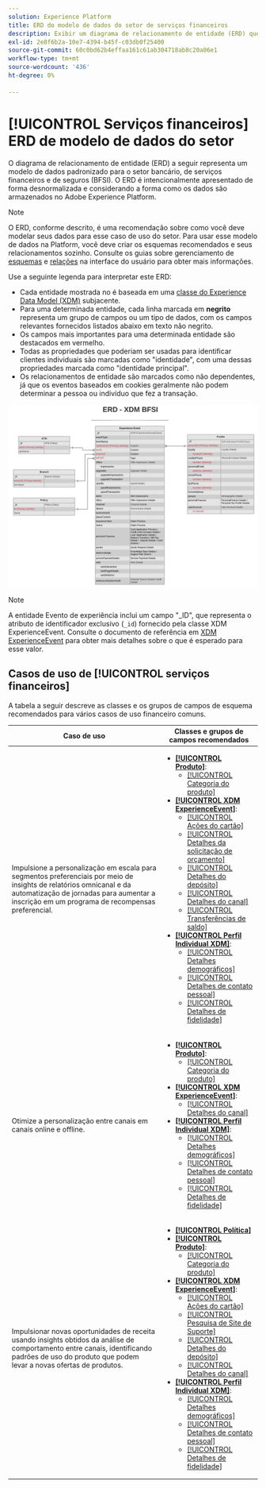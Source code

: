 ```yaml
---
solution: Experience Platform
title: ERD do modelo de dados do setor de serviços financeiros
description: Exibir um diagrama de relacionamento de entidade (ERD) que descreva um modelo de dados padronizado para o setor bancário, de serviços financeiros e de seguros (BFSI). Esse modelo de dados é compatível com o Experience Data Model (XDM) para uso no Adobe Experience Platform.
exl-id: 2e8f6b2a-10e7-4394-b45f-c03db0f25400
source-git-commit: 60c0bd62b4effaa161c61ab304718ab8c20a06e1
workflow-type: tm+mt
source-wordcount: '436'
ht-degree: 0%

---
```


# [!UICONTROL Serviços financeiros] ERD de modelo de dados do setor

O diagrama de relacionamento de entidade (ERD) a seguir representa um modelo de dados padronizado para o setor bancário, de serviços financeiros e de seguros (BFSI). O ERD é intencionalmente apresentado de forma desnormalizada e considerando a forma como os dados são armazenados no Adobe Experience Platform.

>[!NOTE]
>
>O ERD, conforme descrito, é uma recomendação sobre como você deve modelar seus dados para esse caso de uso do setor. Para usar esse modelo de dados na Platform, você deve criar os esquemas recomendados e seus relacionamentos sozinho. Consulte os guias sobre gerenciamento de [esquemas](../../ui/resources/schemas.md) e [relações](../../tutorials/relationship-ui.md) na interface do usuário para obter mais informações.

Use a seguinte legenda para interpretar este ERD:

* Cada entidade mostrada no é baseada em uma [classe do Experience Data Model (XDM)](../composition.md#class) subjacente.
* Para uma determinada entidade, cada linha marcada em **negrito** representa um grupo de campos ou um tipo de dados, com os campos relevantes fornecidos listados abaixo em texto não negrito.
* Os campos mais importantes para uma determinada entidade são destacados em vermelho.
* Todas as propriedades que poderiam ser usadas para identificar clientes individuais são marcadas como &quot;identidade&quot;, com uma dessas propriedades marcada como &quot;identidade principal&quot;.
* Os relacionamentos de entidade são marcados como não dependentes, já que os eventos baseados em cookies geralmente não podem determinar a pessoa ou indivíduo que fez a transação.

![](../../images/industries/financial.png)

>[!NOTE]
>
>A entidade Evento de experiência inclui um campo &quot;_ID&quot;, que representa o atributo de identificador exclusivo (`_id`) fornecido pela classe XDM ExperienceEvent. Consulte o documento de referência em [XDM ExperienceEvent](../../classes/experienceevent.md) para obter mais detalhes sobre o que é esperado para esse valor.

## Casos de uso de [!UICONTROL serviços financeiros]

A tabela a seguir descreve as classes e os grupos de campos de esquema recomendados para vários casos de uso financeiro comuns.

| Caso de uso | Classes e grupos de campos recomendados |
| --- | --- |
| Impulsione a personalização em escala para segmentos preferenciais por meio de insights de relatórios omnicanal e da automatização de jornadas para aumentar a inscrição em um programa de recompensas preferencial. | <ul><li>**[[!UICONTROL Produto]](../../classes/product.md)**:<ul><li>[[!UICONTROL Categoria do produto]](../../field-groups/product/product-category.md)</li></ul></li><li>**[[!UICONTROL XDM ExperienceEvent]](../../classes/experienceevent.md)**:<ul><li>[[!UICONTROL Ações do cartão]](../../field-groups/event/card-actions.md)</li><li>[[!UICONTROL Detalhes da solicitação de orçamento]](../../field-groups/event/quote-request-details.md)</li><li>[[!UICONTROL Detalhes do depósito]](../../field-groups/event/deposit-details.md)</li><li>[[!UICONTROL Detalhes do canal]](../../field-groups/event/channel-details.md)</li><li>[[!UICONTROL Transferências de saldo]](../../field-groups/event/balance-transfers.md)</li></ul></li><li>**[[!UICONTROL Perfil Individual XDM]](../../classes/individual-profile.md)**:<ul><li>[[!UICONTROL Detalhes demográficos]](../../field-groups/profile/demographic-details.md)</li><li>[[!UICONTROL Detalhes de contato pessoal]](../../field-groups/profile/personal-contact-details.md)</li><li>[[!UICONTROL Detalhes de fidelidade]](../../field-groups/profile/loyalty-details.md)</li></ul></li></ul> |
| Otimize a personalização entre canais em canais online e offline. | <ul><li>**[[!UICONTROL Produto]](../../classes/product.md)**:<ul><li>[[!UICONTROL Categoria do produto]](../../field-groups/product/product-category.md)</li></ul></li><li>**[[!UICONTROL XDM ExperienceEvent]](../../classes/experienceevent.md)**:<ul><li>[[!UICONTROL Detalhes do canal]](../../field-groups/event/channel-details.md)</li></ul></li><li>**[[!UICONTROL Perfil Individual XDM]](../../classes/individual-profile.md)**:<ul><li>[[!UICONTROL Detalhes demográficos]](../../field-groups/profile/demographic-details.md)</li><li>[[!UICONTROL Detalhes de contato pessoal]](../../field-groups/profile/personal-contact-details.md)</li><li>[[!UICONTROL Detalhes de fidelidade]](../../field-groups/profile/loyalty-details.md)</li></ul></li></ul> |
| Impulsionar novas oportunidades de receita usando insights obtidos da análise de comportamento entre canais, identificando padrões de uso do produto que podem levar a novas ofertas de produtos. | <ul><li>**[[!UICONTROL Política]](../../classes/policy.md)**</li><li>**[[!UICONTROL Produto]](../../classes/product.md)**:<ul><li>[[!UICONTROL Categoria do produto]](../../field-groups/product/product-category.md)</li></ul></li><li>**[[!UICONTROL XDM ExperienceEvent]](../../classes/experienceevent.md)**:<ul><li>[[!UICONTROL Ações do cartão]](../../field-groups/event/card-actions.md)</li><li>[[!UICONTROL Pesquisa de Site de Suporte]](../../field-groups/event/support-site-search.md)</li><li>[[!UICONTROL Detalhes do depósito]](../../field-groups/event/deposit-details.md)</li><li>[[!UICONTROL Detalhes do canal]](../../field-groups/event/channel-details.md)</li></ul></li><li>**[[!UICONTROL Perfil Individual XDM]](../../classes/individual-profile.md)**:<ul><li>[[!UICONTROL Detalhes demográficos]](../../field-groups/profile/demographic-details.md)</li><li>[[!UICONTROL Detalhes de contato pessoal]](../../field-groups/profile/personal-contact-details.md)</li><li>[[!UICONTROL Detalhes de fidelidade]](../../field-groups/profile/loyalty-details.md)</li></ul></li></ul> |
